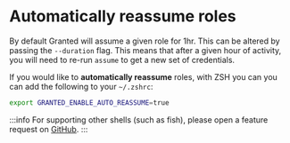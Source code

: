 # Automatically reassume roles 

By default Granted will assume a given role for 1hr. This can be altered by passing the `--duration` flag. This means that after a given hour of activity, you will need to re-run `assume` to get a new set of credentials.

If you would like to **automatically reassume** roles, with ZSH you can you can add the following to your `~/.zshrc`:

```bash
export GRANTED_ENABLE_AUTO_REASSUME=true
```


:::info
For supporting other shells (such as fish), please open a feature request on [GitHub](https://github.com/common-fate/granted/issues).
:::

